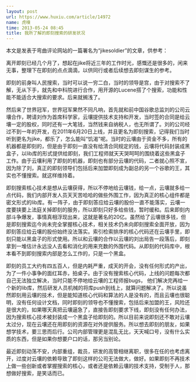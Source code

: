 ```yaml
---
layout: post
url: https://www.huxiu.com/article/14972
name: 虎嗅
time: 2013-05-24 08:45
title: 我所了解的即刻搜索的研发状况
---
```

本文是发表于弯曲评论网站的一篇署名为“jikesoldier”的文章，供参考：

离开即刻已经几个月了，想起在jike将近三年的工作时光，感慨还是很多的，闲来无事，整理下在即刻的点点滴滴，以供同行或者后续想去即刻谋生的参考。

即刻的前身叫人民搜索，当时可以说一穷二白，当时的领导是宫，由于对搜索不了解，无从下手，就先和中科院进行合作，用开源的Lucene搭了个搜索，功能和性能不能适合大搜索的要求。后来就搁浅了。

然后来了世界冠军，世界冠军果然不同凡响，首先就和前中国谷歌总监刘的公司云壤合作，聘请刘作为首席科学家，云壤提供技术支持和开发，当时签的合同是给云壤一定的股权，同时还有一大笔钱，当然钱来自纳税人，也无所谓了。刘的公司经过不到一年的开发，在2011年6月20日上线，并且更名为即刻搜索，记得我们当时听到更名为jike，都乐了，怎么能叫“饥渴”呢。当时的云壤由于资金不多，所有的机器都是即刻的，但是由于即刻一直没有给清合同规定的钱，云壤将代码封装成黑盒子，以lib库的形式提供给即刻，我们工程师就天天哭呵呵的围绕着这些黑盒子工作。由于云壤利用了即刻的机器，即刻也有部分云壤的代码，二者就心照不宣，因为除了刘，真正的即刻领导们包括后来加盟即刻成为副总的另一个谷歌的王，其实也不懂搜索。就这样维持着。

即刻搜索核心技术是想从云壤获得，所以不停地给云壤钱，给一点，云壤就多给一点代码，我们内部开发人员天天苦哈哈的做些外围工作，因为真正的核心组件都是密文形式的lib库。有一阵子，由于即刻答应给云壤的股份一直不能落实，云壤一度要挟要上法庭关掉即刻的服务，所以即刻只好多给些钱，暂时缓和。后来即刻内部斗争爆发，事情真相浮现出来，这就是著名的20亿。虽然给了云壤很多钱，但是即刻搜索迄今尚未完全掌握核心技术，相关技术仍未向即刻搜索全面开放，因为即刻答应给云壤的股份始终没法落实。索引检索排序的核心代码还在云壤手里，即刻只能以黑盒子的形式使用。所以和云壤的合作以云壤的刘出局告一段落后，即刻拿到一堆估计永远没人去看和消化的用来充数的外围代码。从即刻的代码库中，根本看不到即刻搜索内部是怎么工作的，只是一个黑盒。

即刻的员工大约有四五百人，但是内耗严重，成天的开会，没有任何形式的产出，为了一件小事争的面红耳赤，拍桌子。由于没有搜索核心代码，上线的问题每次都自己无法独立解决，当时只能不停地给云壤的工程师报bugs， 他们解决完再给一个新的lib库，然后研发人员机械的将库push到线上，就算问题解决了。所以说虽然即刻用云壤的技术，但是能知道核心代码和算法的人是没有的，而且云壤也很聪明，没有任何设计文档，同时即刻的领导也不懂搜索，包括后来加盟的王，风险还是很大的，如果哪天真把云壤逼急了，直接告即刻要求下线，即刻没有任何办法，因为搜索核心技术被封装成一个黑盒子给即刻的。所以目前来说即刻还不敢对云壤太过分，现在云壤还在用即刻的资源在对外提供服务。所以想去即刻的朋友，如果想学技术，要三思而后行。公司内部管理更是混乱无比，天天喊口号，没有什么实质的东西，但是如果你想要户口的话，那另当别论。

最近即刻动荡不安，内部重组，裁员，研发的高管相继离职，很多在任的也考虑离开，过度对云壤的依赖导致了即刻这样的公司无法做大，做好。如果即刻不再技术上做一些创新或者掌握搜索的核心，或者还是依赖云壤的技术支持，受制于人，那想做好搜索，是笑话而已。

